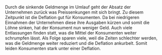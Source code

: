 Durch die sinkende Geldmenge im Umlauf geht der Absatz der Unternehmen zurück was Preissenkungen mit sich bringt. Zu diesem Zeitpunkt ist die Deflation gut für Konsumenten. Da bei niedrigeren Einnahmen der Unternehmen diese ihre Ausgaben kürzen und somit die Löhne sinken, hat der Konsument nun weniger Geld. Auch viele Entlassungen finden statt, was die Mittel der Konsumenten weiter schrumpfen lässt. Als Folge sparen viele, weil die Zeiten schlechter werden, was die Geldmenge weiter reduziert und die Deflation ankurbelt. Somit leiden Konsumenten stark unter einer Deflation.